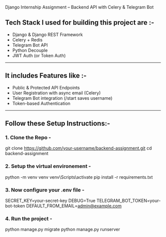  Django Internship Assignment – Backend API with Celery & Telegram Bot

## Tech Stack I used for building this project are :-

- Django & Django REST Framework
- Celery + Redis
- Telegram Bot API
- Python Decouple
- JWT Auth (or Token Auth)

---

##  It includes Features like :-

-  Public & Protected API Endpoints
-  User Registration with async email (Celery)
-  Telegram Bot integration (/start saves username)
-  Token-based Authentication

---

## Follow these Setup Instructions:-

### 1. Clone the Repo -


git clone https://github.com/your-username/backend-assignment.git
cd backend-assignment

### 2. Setup the virtual environement - 

python -m venv venv 
venv\Scripts\activate
pip install -r requirements.txt

### 3. Now configure your .env file -
SECRET_KEY=your-secret-key
DEBUG=True
TELEGRAM_BOT_TOKEN=your-bot-token
DEFAULT_FROM_EMAIL=admin@example.com

### 4. Run the project -

python manage.py migrate
python manage.py runserver
